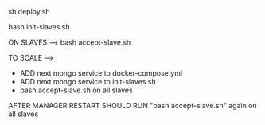 sh deploy.sh

bash init-slaves.sh

ON SLAVES --> bash accept-slave.sh


TO SCALE --> 
- ADD next mongo service to docker-compose.yml
- ADD next mongo service to init-slaves.sh 
- bash accept-slave.sh on all slaves

AFTER MANAGER RESTART SHOULD RUN "bash accept-slave.sh" again on all slaves
